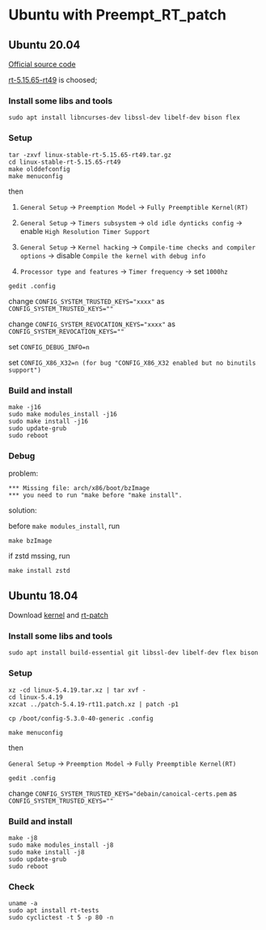 # Ubuntu with Preempt_RT_patch
## Ubuntu 20.04
[Official source code](http://git.kernel.org/cgit/linux/kernel/git/rt/linux-stable-rt.git)

[rt-5.15.65-rt49](https://git.kernel.org/pub/scm/linux/kernel/git/rt/linux-stable-rt.git/snapshot/linux-stable-rt-5.15.65-rt49.tar.gz) is choosed;

### Install some libs and tools
```
sudo apt install libncurses-dev libssl-dev libelf-dev bison flex
```
### Setup
```
tar -zxvf linux-stable-rt-5.15.65-rt49.tar.gz
cd linux-stable-rt-5.15.65-rt49
make olddefconfig
make menuconfig 
```
then 

1. `General Setup` -> `Preemption Model` -> `Fully Preemptible Kernel(RT)`

2. `General Setup` -> `Timers subsystem` -> `old idle dynticks config` -> enable `High Resolution Timer Support`

3. `General Setup` -> `Kernel hacking` -> `Compile-time checks and compiler options` -> disable `Compile the kernel with debug info`

4. `Processor type and features` -> `Timer frequency` -> set `1000hz`

```
gedit .config
```

change `CONFIG_SYSTEM_TRUSTED_KEYS="xxxx"` as `CONFIG_SYSTEM_TRUSTED_KEYS=""`

change `CONFIG_SYSTEM_REVOCATION_KEYS="xxxx"` as `CONFIG_SYSTEM_REVOCATION_KEYS=""`

set `CONFIG_DEBUG_INFO=n`

set `CONFIG_X86_X32=n (for bug "CONFIG_X86_X32 enabled but no binutils support")`

### Build and install
```
make -j16
sudo make modules_install -j16
sudo make install -j16
sudo update-grub
sudo reboot
```
### Debug
problem: 
```
*** Missing file: arch/x86/boot/bzImage
*** you need to run "make before "make install".
```

solution: 

before `make modules_install`, run
```
make bzImage
```
if zstd mssing, run
```
make install zstd
```


## Ubuntu 18.04
Download [kernel](https://mirrors.tuna.tsinghua.edu.cn/kernel/v5.x/) and [rt-patch](https://mirrors.tuna.tsinghua.edu.cn/kernel/projects/rt/5.4/older/)

### Install some libs and tools
```
sudo apt install build-essential git libssl-dev libelf-dev flex bison
```

### Setup
```
xz -cd linux-5.4.19.tar.xz | tar xvf -
cd linux-5.4.19
xzcat ../patch-5.4.19-rt11.patch.xz | patch -p1
```

```
cp /boot/config-5.3.0-40-generic .config
```

```
make menuconfig
```
then

 `General Setup` -> `Preemption Model` -> `Fully Preemptible Kernel(RT)`

```
gedit .config
```
change `CONFIG_SYSTEM_TRUSTED_KEYS="debain/canoical-certs.pem` as `CONFIG_SYSTEM_TRUSTED_KEYS=""`


### Build and install
```
make -j8
sudo make modules_install -j8
sudo make install -j8
sudo update-grub
sudo reboot
```
### Check
```
uname -a
sudo apt install rt-tests
sudo cyclictest -t 5 -p 80 -n
```

